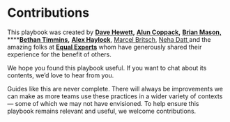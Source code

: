 # Contributions

This playbook was created by [**Dave Hewett**](https://www.linkedin.com/in/dave-hewett-b97609/)**,** [**Alun Coppack**](https://www.linkedin.com/in/aluncoppack/)**,**  [**Brian Mason,**](https://www.linkedin.com/in/brian-mason-3844534/) ****[**Bethan Timmins**](https://www.linkedin.com/in/bethan-timmins-3089369/)**,** [**Alex Haylock**](https://www.linkedin.com/in/alexhaylock/), [Marcel Britsch](https://www.linkedin.com/in/marcelbritsch/), [Neha Datt ](https://www.linkedin.com/in/nehadatt/)and the amazing folks at [**Equal Experts**](https://www.equalexperts.com/) whom have generously shared their experience for the benefit of others.

We hope you found this playbook useful. If you want to chat about its contents, we’d love to hear from you.

Guides like this are never complete. There will always be improvements we can make as more teams use these practices in a wider variety of contexts — some of which we may not have envisioned. To help ensure this playbook remains relevant and useful, we welcome contributions. 

